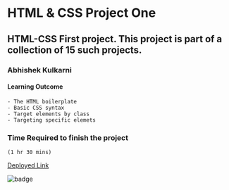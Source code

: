 #   HTML & CSS Project One

## HTML-CSS First project. This project is part of a collection of 15 such projects.

### Abhishek Kulkarni

#### Learning Outcome
    - The HTML boilerplate
    - Basic CSS syntax
    - Target elements by class 
    - Targeting specific elemets

### Time Required to finish the project
    (1 hr 30 mins)

 [Deployed Link]()

![badge](https://img.shields.io/badge/Deployment-Up-green)

